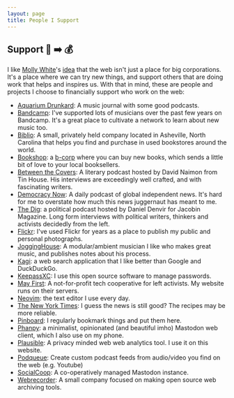 ```yaml
---
layout: page
title: People I Support
---
```


## Support 💚 ➡️  💰

I like [Molly White](https://www.mollywhite.net/)'s [idea](https://www.youtube.com/watch?v=MTaeVVAvk-c) that the web isn't just a place for big corporations. It's a place where we can try new things, and support others that are doing work that helps and inspires us. With that in mind, these are people and projects I choose to financially support who work on the web:

* [Aquarium Drunkard](https://aquariumdrunkard.com/): A music journal with some good podcasts.
* [Bandcamp](https://bandcamp.com/edsu): I've supported lots of musicians over the past few years on Bandcamp. It's a great place to cultivate a network to learn about new music too.
* [Biblio](https://www.biblio.com/): A small, privately held company located in Asheville, North Carolina that helps you find and purchase in used bookstores around the world.
* [Bookshop](https://bookshop.org/): a [b-corp](https://en.wikipedia.org/wiki/B_Corporation_(certification)) where you can buy new books, which sends a little bit of love to your local booksellers.
* [Between the Covers](https://tinhouse.com/podcasts/): A literary podcast hosted by David Naimon from Tin House. His interviews are exceedingly well crafted, and with fascinating writers.
* [Democracy Now](https://www.democracynow.org/): A daily podcast of global independent news. It's hard for me to overstate how much this news juggernaut has meant to me.
* [The Dig](https://thedigradio.com/): a political podcast hosted by Daniel Denvir for Jacobin Magazine. Long form interviews with political writers, thinkers and activists decidedly from the left.
* [Flickr](https://www.flickr.com/photos/inkdroid): I've used Flickr for years as a place to publish my public and personal photographs.
* [JoggingHouse](https://jogginghouse.com/): A modular/ambient musician I like who makes great music, and publishes notes about his process.
* [Kagi](https://kagi.com): a web search application that I like better than Google and DuckDuckGo.
* [KeepassXC](https://keepassxc.org/): I use this open source software to manage passwords.
* [May First](https://mayfirst.org): A not-for-profit tech cooperative for left activists. My website runs on their servers.
* [Neovim](https://neovim.io/): the text editor I use every day.
* [The New York Times](https://www.nytimes.com/): I guess the news is still good? The recipes may be more reliable.
* [Pinboard](https://pinboard.in/u:edsu): I regularly bookmark things and put them here.
* [Phanpy](https://github.com/cheeaun/phanpy): a minimalist, opinionated (and beautiful imho) Mastodon web client, which I also use on my phone.
* [Plausible](https://plausible.io): A privacy minded web web analytics tool. I use it on this website.
* [Podqueue](https://podqueue.fm): Create custom podcast feeds from audio/video you find on the web (e.g. Youtube)
* [SocialCoop](https://wiki.social.coop): A co-operatively managed Mastodon instance.
* [Webrecorder](https://webrecorder.net/): A small company focused on making open source web archiving tools.
